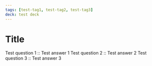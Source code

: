 ```yaml
---
tags: [test-tag1, test-tag2, test-tag3]
deck: test deck
---
```


# Title

Test question 1 :: Test answer 1
Test question 2 :: Test answer 2
Test question 3 :: Test answer 3
